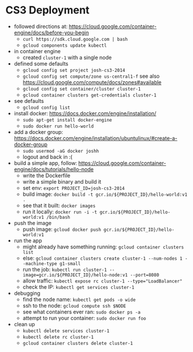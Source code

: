 # CS3 Deployment

* followed directions at:
https://cloud.google.com/container-engine/docs/before-you-begin
  * `curl https://sdk.cloud.google.com | bash`
  * `gcloud components update kubectl`
* in container engine
  * created `cluster-1` with a single node
* defined some defaults
  * `gcloud config set project josh-cs3-2014`
  * `gcloud config set compute/zone us-central1-f` see also
    https://cloud.google.com/compute/docs/zones#available
  * `gcloud config set container/cluster cluster-1`
  * `gcloud container clusters get-credentials cluster-1`
* see defaults
  * `gcloud config list`
* install docker: https://docs.docker.com/engine/installation/
  * `sudo apt-get install docker-engine`
  * `sudo docker run hello-world`
* add a docker group:
  https://docs.docker.com/engine/installation/ubuntulinux/#create-a-docker-group
  * `sudo usermod -aG docker joshh`
  * logout and back in :(
* build a simple app, follow:
  https://cloud.google.com/container-engine/docs/tutorials/hello-node
  * write the Dockerfile
  * write a simple binary and build it
  * set env: `export PROJECT_ID=josh-cs3-2014`
  * build image: `docker build -t gcr.io/${PROJECT_ID}/hello-world:v1 .`
  * see that it built: `docker images`
  * run it locally: `docker run -i -t gcr.io/${PROJECT_ID}/hello-world:v1 /bin/bash`
* push the image
  * push image: `gcloud docker push gcr.io/${PROJECT_ID}/hello-world:v1`
* run the app
  * might already have something running: `gcloud container clusters list`
  * else: `gcloud container clusters create cluster-1 --num-nodes 1 --machine-type g1-small`
  * run the job: `kubectl run cluster-1 --image=gcr.io/${PROJECT_ID}/hello-node:v1 --port=8080`
  * allow traffic: `kubectl expose rc cluster-1 --type="LoadBalancer"`
  * check the IP: `kubectl get services cluster-1`
* debugging
  * find the node name: `kubectl get pods -o wide`
  * ssh to the node: `gcloud compute ssh $NODE`
  * see what containers ever ran: `sudo docker ps -a`
  * attempt to run your container: `sudo docker run foo`
* clean up
  * `kubectl delete services cluster-1`
  * `kubectl delete rc cluster-1`
  * `gcloud container clusters delete cluster-1`
